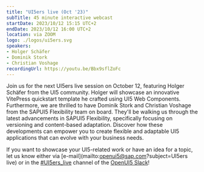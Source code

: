 ```yaml
---
title: "UI5ers live (Oct '23)"
subTitle: 45 minute interactive webcast
startDate: 2023/10/12 15:15 UTC+2
endDate: 2023/10/12 16:00 UTC+2
location: via ZOOM
logo: ./logos/ui5ers.svg
speakers:
- Holger Schäfer
- Dominik Stork
- Christian Voshage
recordingUrl: https://youtu.be/Bbx9sflZoFc
---
```

Join us for the next UI5ers live session on October 12, featuring Holger Schäfer from the UI5 community. Holger will showcase an innovative VitePress quickstart template he crafted using UI5 Web Components. 
Furthermore, we are thrilled to have Dominik Stork and Christian Voshage from the SAPUI5 Flexibility team on board. They'll be walking us through the latest advancements in SAPUI5 Flexibility, specifically focusing on versioning and content-based adaptation. Discover how these developments can empower you to create flexible and adaptable UI5 applications that can evolve with your business needs.

If you want to showcase your UI5-related work or have an idea for a topic, let us know either via [e-mail](mailto:openui5@sap.com?subject=UI5ers live) or in the 
[#UI5ers_live](https://openui5.slack.com/archives/C01CP60AAN7) channel of the [OpenUI5 Slack](https://ui5-slack-invite.cfapps.eu10.hana.ondemand.com/)!
